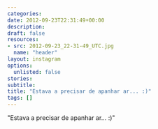 ```yaml
---
categories:
date: 2012-09-23T22:31:49+00:00
description:
draft: false
resources:
- src: 2012-09-23_22-31-49_UTC.jpg
  name: "header"
layout: instagram
options:
  unlisted: false
stories:
subtitle:
title: "Estava a precisar de apanhar ar... :)"
tags: []
---
```


"Estava a precisar de apanhar ar... :)"
